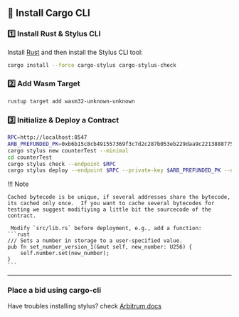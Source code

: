 ## **🚀 Install Cargo CLI**

### **1️⃣ Install Rust & Stylus CLI**

Install [Rust](https://www.rust-lang.org/tools/install) and then install the Stylus CLI tool:

```bash
cargo install --force cargo-stylus cargo-stylus-check
```

### **2️⃣ Add Wasm Target**

```bash
rustup target add wasm32-unknown-unknown
```

### **3️⃣ Initialize & Deploy a Contract**

```bash
RPC=http://localhost:8547
ARB_PREFUNDED_PK=0xb6b15c8cb491557369f3c7d2c287b053eb229daa9c22138887752191c9520659
cargo stylus new counterTest --minimal
cd counterTest
cargo stylus check --endpoint $RPC
cargo stylus deploy --endpoint $RPC --private-key $ARB_PREFUNDED_PK --no-verify
```

!!! Note

    Cached bytecode is be unique, if several addresses share the bytecode, its cached only once.  If you want to cache several bytecodes for testing we suggest modifiying a little bit the sourcecode of the contract.

     Modify `src/lib.rs` before deployment, e.g., add a function:
    ```rust
    /// Sets a number in storage to a user-specified value.
    pub fn set_number_version_1(&mut self, new_number: U256) {
        self.number.set(new_number);
    }
    ```

---

### Place a bid using cargo-cli

Have troubles installing stylus? check [Arbitrum docs](https://docs.arbitrum.io/stylus/using-cli)
